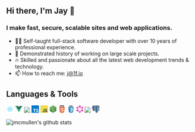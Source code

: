 ## Hi there, I'm Jay 👋

### I make fast, secure, scalable sites and web applications.

- 👨‍💻 Self-taught full-stack software developer with over 10 years of professional experience.
- 🚀 Demonstrated history of working on large scale projects.
- 🔥 Skilled and passionate about all the latest web development trends & technology.
- 📫 How to reach me: [j@1f.io](mailto:j@1f.io)

## Languages & Tools

<code><img height="20" src="https://raw.githubusercontent.com/github/explore/master/topics/react/react.png"/></code>
<code><img height="20" src="https://raw.githubusercontent.com/github/explore/master/topics/vue/vue.png"/></code>
<code><img height="20" src="https://nextjs.org/static/favicon/favicon-32x32.png"/></code>
<code><img height="20" src="https://raw.githubusercontent.com/github/explore/master/topics/typescript/typescript.png"/></code>
<code><img height="20" src="https://raw.githubusercontent.com/github/explore/master/topics/javascript/javascript.png"/></code>
<code><img height="20" src="https://raw.githubusercontent.com/github/explore/master/topics/nodejs/nodejs.png"/></code>
<code><img height="20" src="https://raw.githubusercontent.com/github/explore/master/topics/html/html.png"/></code>
<code><img height="20" src="https://raw.githubusercontent.com/github/explore/master/topics/css/css.png"/></code>
<code><img height="20" src="https://raw.githubusercontent.com/github/explore/master/topics/graphql/graphql.png"></code>
<code><img height="20" src="https://trpc.io/img/logo.svg"></code>
<code><img height="20" src="https://raw.githubusercontent.com/github/explore/master/topics/postgresql/postgresql.png"></code>

<!-- ![jmcmullen's github stats](https://github-readme-stats.vercel.app/api?username=jmcmullen&count_private=true&include_all_commits=true#gh-light-mode-only) -->

![jmcmullen's github stats](https://github-readme-stats.vercel.app/api?username=jmcmullen&count_private=true&include_all_commits=true&hide_border=true&show_icons=true&count_private=true&title_color=ffffff&text_color=c9cacc&icon_color=58a6ff&bg_color=161b22)
